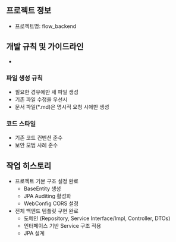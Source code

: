 
## 프로젝트 정보
- 프로젝트명: flow_backend


## 개발 규칙 및 가이드라인
- 

### 파일 생성 규칙
- 필요한 경우에만 새 파일 생성
- 기존 파일 수정을 우선시
- 문서 파일(*.md)은 명시적 요청 시에만 생성

### 코드 스타일
- 기존 코드 컨벤션 준수
- 보안 모범 사례 준수

## 작업 히스토리
- 프로젝트 기본 구조 설정 완료
  - BaseEntity 생성
  - JPA Auditing 활성화
  - WebConfig CORS 설정
- 전체 백엔드 템플릿 구현 완료
  - 도메인 (Repository, Service Interface/Impl, Controller, DTOs)
  - 인터페이스 기반 Service 구조 적용
  - JPA 설계

